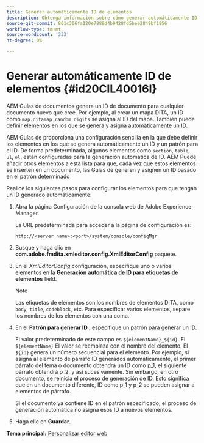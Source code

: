 ```yaml
---
title: Generar automáticamente ID de elementos
description: Obtenga información sobre cómo generar automáticamente ID de elementos
source-git-commit: 801c306fa120e7889d4b9428fd5bee2849bf1956
workflow-type: tm+mt
source-wordcount: '333'
ht-degree: 0%

---
```



# Generar automáticamente ID de elementos {#id20CIL40016I}

AEM Guías de documentos genera un ID de documento para cualquier documento nuevo que cree. Por ejemplo, al crear un mapa DITA, un ID como `map.ditamap_random_digits` se asigna al ID del mapa. También puede definir elementos en los que se genera y asigna automáticamente un ID.

AEM Guías de proporciona una configuración sencilla en la que debe definir los elementos en los que se genera automáticamente un ID y un patrón para el ID. De forma predeterminada, algunos elementos como `section`, `table`, `ul`, `ol`, están configuradas para la generación automática de ID. AEM Puede añadir otros elementos a esta lista para que, cada vez que estos elementos se inserten en un documento, las Guías de generen y asignen un ID basado en el patrón determinado

Realice los siguientes pasos para configurar los elementos para que tengan un ID generado automáticamente:

1. Abra la página Configuración de la consola web de Adobe Experience Manager.

   La URL predeterminada para acceder a la página de configuración es:

   ```http
   http://<server name>:<port>/system/console/configMgr
   ```

1. Busque y haga clic en **com.adobe.fmdita.xmleditor.config.XmlEditorConfig** paquete.

1. En el *XmlEditorConfig* configuración, especifique uno o varios elementos en la **Generación automática de ID para etiquetas de elementos** field.

   >[!NOTE]
   >
   > Las etiquetas de elementos son los nombres de elementos DITA, como `body`, `title`, `codeblock`, etc. Para especificar varios elementos, separe los nombres de los elementos con una coma.

1. En el **Patrón para generar ID** , especifique un patrón para generar un ID.

   El valor predeterminado de este campo es `${elementName}_${id}`. El `${elementName}` El valor se reemplaza con el nombre del elemento. El `${id}` genera un número secuencial para el elemento. Por ejemplo, si asigna al elemento de párrafo ID generados automáticamente, el primer párrafo del tema o documento obtendrá un ID como p\_1, el siguiente párrafo obtendrá p\_2, y así sucesivamente. Sin embargo, en otro documento, se reinicia el proceso de generación de ID. Esto significa que en un documento diferente, ID como p\_1 y p\_2 se pueden asignar a elementos de párrafo.

   Si el documento ya contiene ID en el patrón especificado, el proceso de generación automática no asigna esos ID a nuevos elementos.

1. Haga clic en **Guardar**.


**Tema principal:**[ Personalizar editor web](conf-web-editor.md)

